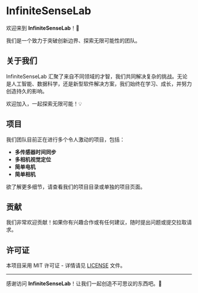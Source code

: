 # InfiniteSenseLab

欢迎来到 **InfiniteSenseLab**！🌟

我们是一个致力于突破创新边界、探索无限可能性的团队。

## 关于我们

InfiniteSenseLab 汇聚了来自不同领域的才智，我们共同解决复杂的挑战。无论是人工智能、数据科学，还是新型软件解决方案，我们始终在学习、成长，并努力创造持久的影响。  

欢迎加入，一起探索无限可能！💡

## 项目

我们团队目前正在进行多个令人激动的项目，包括：

- **多传感器时间同步**
- **多相机视觉定位**
- **简单电机**
- **简单相机**

欲了解更多细节，请查看我们的项目目录或单独的项目页面。

## 贡献

我们非常欢迎贡献！如果你有兴趣合作或有任何建议，随时提出问题或提交拉取请求。


## 许可证

本项目采用 MIT 许可证 - 详情请见 [LICENSE](LICENSE) 文件。

---

感谢访问 **InfiniteSenseLab**！让我们一起创造不可思议的东西吧。🚀
